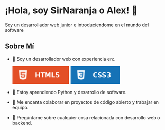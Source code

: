 # ¡Hola, soy SirNaranja o Alex! 👋

Soy un desarrollador web junior e introduciendome en el mundo del software

## Sobre Mí


- 💼 Soy un desarrollador web con experiencia en:.

  ![Image text](assets/html5.svg) ![Image text](assets/css3.svg)

- 🌱 Estoy aprendiendo Python y desarrollo de software.
- 👯 Me encanta colaborar en proyectos de código abierto y trabajar en equipo.
- 💬 Pregúntame sobre cualquier cosa relacionada con desarrollo web o backend.
